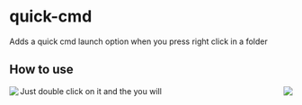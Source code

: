 # quick-cmd
 Adds a quick cmd launch option when you press right click in a folder

## How to use

Just double click on it and the you will
<img align="left" src="https://cdn.discordapp.com/attachments/889432154981949492/905747812929634365/unknown.png">
<img align="right" src="https://cdn.discordapp.com/attachments/889432154981949492/905747812929634365/unknown.png">
</a>
<br>

